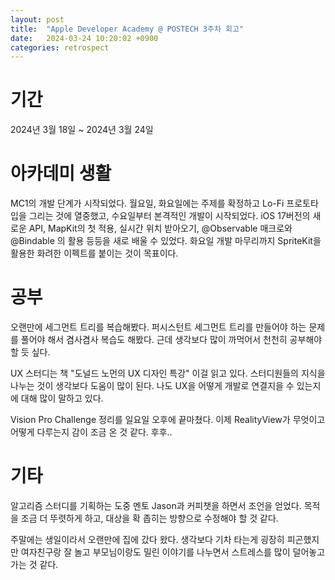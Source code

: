 ```yaml
---
layout: post
title:  "Apple Developer Academy @ POSTECH 3주차 회고"
date:   2024-03-24 10:20:02 +0900
categories: retrospect
---
```


# 기간
2024년 3월 18일 ~ 2024년 3월 24일

# 아카데미 생활
MC1의 개발 단계가 시작되었다. 월요일, 화요일에는 주제를 확정하고 Lo-Fi 프로토타입을 그리는 것에 열중했고, 수요일부터 본격적인 개발이 시작되었다. iOS 17버전의 새로운 API, MapKit의 첫 적용, 실시간 위치 받아오기, @Observable 매크로와 @Bindable 의 활용 등등을 새로 배울 수 있었다. 화요일 개발 마무리까지 SpriteKit을 활용한 화려한 이펙트를 붙이는 것이 목표이다.

# 공부
오랜만에 세그먼트 트리를 복습해봤다. 퍼시스턴트 세그먼트 트리를 만들어야 하는 문제를 풀어야 해서 겸사겸사 복습도 해봤다. 근데 생각보다 많이 까먹어서 천천히 공부해야 할 듯 싶다.

UX 스터디는 책 "도널드 노먼의 UX 디자인 특강" 이걸 읽고 있다. 스터디원들의 지식을 나누는 것이 생각보다 도움이 많이 된다. 나도 UX을 어떻게 개발로 연결지을 수 있는지에 대해 많이 말하고 있다.

Vision Pro Challenge 정리를 일요일 오후에 끝마쳤다. 이제 RealityView가 무엇이고 어떻게 다루는지 감이 조금 온 것 같다. 후후..

# 기타

알고리즘 스터디를 기획하는 도중 멘토 Jason과 커피챗을 하면서 조언을 얻었다. 목적을 조금 더 뚜렷하게 하고, 대상을 확 좁히는 방향으로 수정해야 할 것 같다.

주말에는 생일이라서 오랜만에 집에 갔다 왔다. 생각보다 기차 타는게 굉장히 피곤했지만 여자친구랑 잘 놀고 부모님이랑도 밀린 이야기를 나누면서 스트레스를 많이 덜어놓고 가는 것 같다.